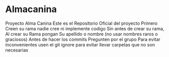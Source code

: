 # Almacanina
Proyecto Alma Canina
Este es el Repositorio Oficial del proyecto
Primero Creen su rama nadie cree ni implemente codigo Sin antes de crear su rama,
Al crear su Rama pongan Su apellido o nombre (no usar nombres raros o graciosos)
Antes de hacer los commits Pregunten por el grupo Para evitar inconvenientes
usen el git ignore para evitar llevar carpetas que no son necesarias  